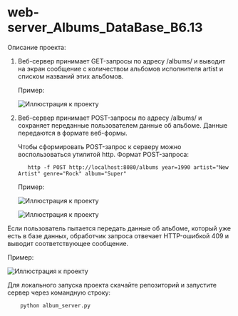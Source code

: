 # web-server_Albums_DataBase_B6.13

Описание проекта:

1. Веб-сервер принимает GET-запросы по адресу /albums/<artist> и выводит на экран сообщение с количеством альбомов исполнителя artist 
и списком названий этих альбомов.

   Пример:
   
   ![Иллюстрация к проекту](https://github.com/AlenaPliusnina/web-server_Albums_DataBase_B6.13/blob/master/screenshots/get_1.png)
   

2. Веб-сервер принимает POST-запросы по адресу /albums/ и сохраняет переданные пользователем данные об альбоме. Данные передаются в формате веб-формы.

   Чтобы сформировать POST-запрос к серверу можно воспользоваться утилитой http. Формат POST-запроса:
   
          http -f POST http://localhost:8080/albums year=1990 artist="New Artist" genre="Rock" album="Super"

   Пример:
   
   ![Иллюстрация к проекту](https://github.com/AlenaPliusnina/web-server_Albums_DataBase_B6.13/blob/master/screenshots/get_post.png)
   
   ![Иллюстрация к проекту](https://github.com/AlenaPliusnina/web-server_Albums_DataBase_B6.13/blob/master/screenshots/get_2.png)
   
Если пользователь пытается передать данные об альбоме, который уже есть в базе данных, обработчик запроса отвечает HTTP-ошибкой 409 
и выводит соответствующее сообщение.

   Пример:
   
   ![Иллюстрация к проекту](https://github.com/AlenaPliusnina/web-server_Albums_DataBase_B6.13/blob/master/screenshots/http_error.png)
   
Для локального запуска проекта скачайте репозиторий и запустите сервер через командную строку:
 
        python album_server.py

    
